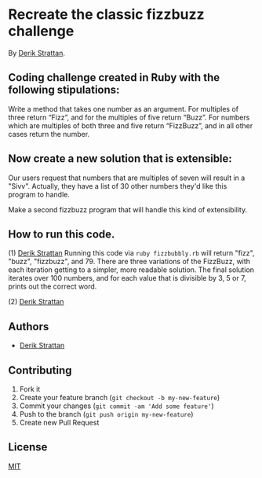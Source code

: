 # Recreate the classic fizzbuzz challenge
By [Derik Strattan](https://derikstrattan.com).

## Coding challenge created in Ruby with the following stipulations:
Write a method that takes one number as an argument. For multiples of three return “Fizz”, and for the multiples of five return “Buzz”. For numbers which are multiples of both three and five return “FizzBuzz”, and in all other cases return the number.

## Now create a new solution that is extensible:

Our users request that numbers that are multiples of seven will result in a "Sivv". Actually, they have a list of 30 other numbers they'd like this program to handle.

Make a second fizzbuzz program that will handle this kind of extensibility.

## How to run this code.
(1) [Derik Strattan](https://github.com/Derikulous/fizzbubbly/blob/master/fizzbubbly.rb)
Running this code via ```ruby fizzbubbly.rb``` will return "fizz", "buzz", "fizzbuzz", and 79. There are three variations of the FizzBuzz, with each iteration getting to a simpler, more readable solution. The final solution iterates over 100 numbers, and for each value that is divisible by 3, 5 or 7, prints out the correct word.

(2) [Derik Strattan](https://github.com/Derikulous/fizzbubbly/blob/master/fizz_adv.rb)


## Authors

* [Derik Strattan](https://github.com/Derikulous)

## Contributing

1. Fork it
2. Create your feature branch (`git checkout -b my-new-feature`)
3. Commit your changes (`git commit -am 'Add some feature'`)
4. Push to the branch (`git push origin my-new-feature`)
5. Create new Pull Request

## License

[MIT][1]

[1]: http://opensource.org/licenses/MIT
